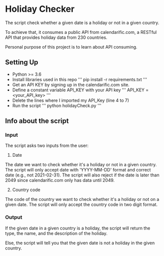 # Holiday Checker
The script check whether a given date is a holiday or not in a given country.

To achieve that, it consumes a public API from calendarific.com, a RESTful API that provides holiday data from 230 countries. 

Personal purpose of this project is to learn about API consuming. 

## Setting Up
* Python >= 3.6
* Install libraries used in this repo 
'''
pip install -r requirements.txt
'''
* Get an API KEY by signing up in the calendarific.com site.
* Define a constant variable API_KEY with your API key
'''
API_KEY = <your_API_key>
'''
* Delete the lines where I imported my API_Key (line 4 to 7)
* Run the script
'''
python holidayCheck.py
'''

## Info about the script
### Input
The script asks two inputs from the user:
1. Date

The date we want to check whether it's a holiday or not in a given country. The script will only accept date with 'YYYY-MM-DD' format and correct date (e.g., not 2021-02-31). The script will also reject if the date is later than 2049 since calendarific.com only has data until 2049.

2. Country code

The code of the country we want to check whether it's a holiday or not on a given date. The script will only accept the country code in two digit format.

### Output
If the given date in a given country is a holiday, the script will return the type, the name, and the description of the holiday.

Else, the script will tell you that the given date is not a holiday in the given country.


